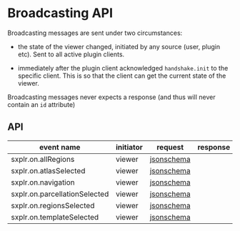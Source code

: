 <!-- DO NOT MODIFY DIRECTLY. CREATED PROGRAMMATICALLY WITH src/api/generateSchema.mjs -->
# Broadcasting API

Broadcasting messages are sent under two circumstances:

- the state of the viewer changed, initiated by any source (user, plugin etc). Sent to all active plugin clients.

- immediately after the plugin client acknowledged `handshake.init` to the specific client. This is so that the client can get the current state of the viewer.

Broadcasting messages never expects a response (and thus will never contain an `id` attribute)

## API

<!-- DO NOT UPDATE THIS AND BELOW: UPDATED BY SCRIPT -->

| event name | initiator | request | response |
| --- | --- | --- | --- |
| sxplr.on.allRegions | viewer | [jsonschema](sxplr.on.allRegions__fromSxplr__request.json) |  |
| sxplr.on.atlasSelected | viewer | [jsonschema](sxplr.on.atlasSelected__fromSxplr__request.json) |  |
| sxplr.on.navigation | viewer | [jsonschema](sxplr.on.navigation__fromSxplr__request.json) |  |
| sxplr.on.parcellationSelected | viewer | [jsonschema](sxplr.on.parcellationSelected__fromSxplr__request.json) |  |
| sxplr.on.regionsSelected | viewer | [jsonschema](sxplr.on.regionsSelected__fromSxplr__request.json) |  |
| sxplr.on.templateSelected | viewer | [jsonschema](sxplr.on.templateSelected__fromSxplr__request.json) |  |
